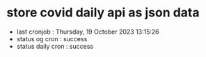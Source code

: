 # store covid daily api as json data

- last cronjob : Thursday, 19 October 2023 13:15:26
- status og cron : success
- status daily cron : success
      
      